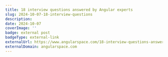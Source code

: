 ```yaml
---
title: 18 interview questions answered by Angular experts
slug: 2024-10-07-18-interview-questions
description:
date: 2024-10-07
coverImage: ''
badge: external post
badgeType: external-link
externalUrl: https://www.angularspace.com/18-interview-questions-answered-by-angular-experts-live-post
externalDomain: angularspace.com
---
```

